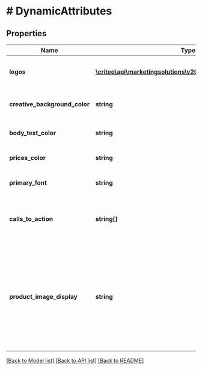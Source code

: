 # # DynamicAttributes

## Properties

Name | Type | Description | Notes
------------ | ------------- | ------------- | -------------
**logos** | [**\criteo\api\marketingsolutions\v2024_01\Model\ImageShape[]**](ImageShape.md) | Logo images uploaded on demostatic.criteo.com when deploying and then static.criteo.net | [optional]
**creative_background_color** | **string** | Color of the creative&#39;s background  Valid hexadecimal color (e.g. \&quot;AB00FF\&quot;) | [optional]
**body_text_color** | **string** | Color of the creative&#39;s body text  Valid hexadecimal color (e.g. \&quot;AB00FF\&quot;) | [optional]
**prices_color** | **string** | Color of the creative&#39;s prices  Valid hexadecimal color (e.g. \&quot;AB00FF\&quot;) | [optional]
**primary_font** | **string** | Font of the primary font  Valid supported font like \&quot;Arial\&quot; | [optional]
**calls_to_action** | **string[]** | A Call-to-Action (CTA) is an action-driven instruction to your audience intended to provoke an immediate  response, such as “Buy now” or “Go!”. | [optional]
**product_image_display** | **string** | Value can be \&quot;ShowFullImage\&quot; or \&quot;ZoomOnImage\&quot;. Choose whether your product catalog images should fit inside the allocated  space (\&quot;ShowFullImage\&quot;) or whether they should fill that space (\&quot;ZoomOnImage\&quot;). If you choose ZoomOnImage, there may be some  image cropping. | [optional]

[[Back to Model list]](../../README.md#models) [[Back to API list]](../../README.md#endpoints) [[Back to README]](../../README.md)
